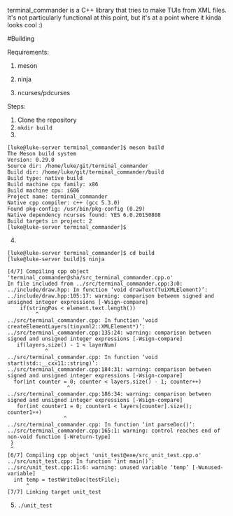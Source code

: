 terminal_commander is a C++ library that tries to make TUIs from XML files. It's not particularly functional at this point, but it's at a point where it kinda looks cool :)

#Building 

Requirements:

1. meson

2. ninja

3. ncurses/pdcurses

Steps:
1. Clone the repository
2. `mkdir build`
3.

	[luke@luke-server terminal_commander]$ meson build
	The Meson build system
	Version: 0.29.0
	Source dir: /home/luke/git/terminal_commander
	Build dir: /home/luke/git/terminal_commander/build
	Build type: native build
	Build machine cpu family: x86
	Build machine cpu: i686
	Project name: terminal_commander
	Native cpp compiler: c++ (gcc 5.3.0)
	Found pkg-config: /usr/bin/pkg-config (0.29)
	Native dependency ncurses found: YES 6.0.20150808
	Build targets in project: 2
	[luke@luke-server terminal_commander]$ 

4.

	[luke@luke-server terminal_commander]$ cd build
	[luke@luke-server build]$ ninja

	[4/7] Compiling cpp object 'terminal_commander@sha/src_terminal_commander.cpp.o'
	In file included from ../src/terminal_commander.cpp:3:0:
	../include/draw.hpp: In function ‘void drawText(TuiXMLElement)’:
	../include/draw.hpp:105:17: warning: comparison between signed and unsigned integer expressions [-Wsign-compare]
	    if(stringPos < element.text.length())
			 ^
	../src/terminal_commander.cpp: In function ‘void createElementLayers(tinyxml2::XMLElement*)’:
	../src/terminal_commander.cpp:135:24: warning: comparison between signed and unsigned integer expressions [-Wsign-compare]
	   if(layers.size() - 1 < layerNum)
				^
	../src/terminal_commander.cpp: In function ‘void start(std::__cxx11::string)’:
	../src/terminal_commander.cpp:184:31: warning: comparison between signed and unsigned integer expressions [-Wsign-compare]
	  for(int counter = 0; counter < layers.size() - 1; counter++)
				       ^
	../src/terminal_commander.cpp:186:34: warning: comparison between signed and unsigned integer expressions [-Wsign-compare]
	   for(int counter1 = 0; counter1 < layers[counter].size(); counter1++)
					  ^
	../src/terminal_commander.cpp: In function ‘int parseDoc()’:
	../src/terminal_commander.cpp:165:1: warning: control reaches end of non-void function [-Wreturn-type]
	 }
	 ^
	[6/7] Compiling cpp object 'unit_test@exe/src_unit_test.cpp.o'
	../src/unit_test.cpp: In function ‘int main()’:
	../src/unit_test.cpp:11:6: warning: unused variable ‘temp’ [-Wunused-variable]
	  int temp = testWriteDoc(testFile);
	      ^
	[7/7] Linking target unit_test
5. `./unit_test`
